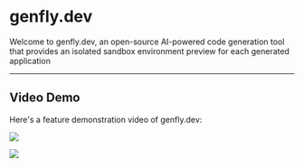 # genfly.dev


Welcome to genfly.dev, an open-source AI-powered code generation tool that provides an isolated sandbox environment preview for each generated application

-----

## Video Demo

Here's a feature demonstration video of genfly.dev:

[![](https://github.com/user-attachments/assets/812571f9-4377-4da1-9f31-3b1f2d385338)](https://github.com/user-attachments/assets/812571f9-4377-4da1-9f31-3b1f2d385338)


[![](https://github.com/user-attachments/assets/a14b970c-e8bf-4cc5-b586-0b635d0a4b87)](https://github.com/user-attachments/assets/a14b970c-e8bf-4cc5-b586-0b635d0a4b87)
